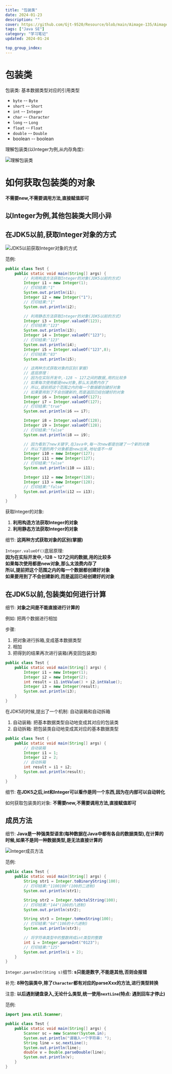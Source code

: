 ```yaml
---
title: "包装类"
date: 2024-01-23
description: ""
cover: https://github.com/Gjt-9520/Resource/blob/main/Aimage-135/Aimage2.jpg?raw=true
tags: ["Java SE"]
category: "学习笔记"
updated: 2024-01-24

top_group_index:
---
```


# 包装类

包装类: 基本数据类型对应的引用类型

- `byte` -- `Byte`
- `short` -- `Short`
- `int` -- `Integer`
- `char` -- `Character`
- `long` -- `Long`
- `float` -- `Float`
- `double` -- `Double`
- boolean -- boolean

理解包装类(以Integer为例,从内存角度): 

![理解包装类](../images/理解包装类.png)

# 如何获取包装类的对象

**不需要new,不需要调用方法,直接赋值即可**

## 以Integer为例,其他包装类大同小异

## 在JDK5以前,获取Integer对象的方式

![JDK5以前获取Integer对象的方式](../images/JDK5以前获取Integer对象的方式.png)

范例: 

```java
public class Test {
    public static void main(String[] args) {
        // 利用构造方法获取Integer的对象(JDK5以前的方式)
        Integer i1 = new Integer(1);
        // 打印结果:"1"
        System.out.println(i1);
        Integer i2 = new Integer("1");
        // 打印结果:"1"
        System.out.println(i2);

        // 利用静态方法获取Integer的对象(JDK5以前的方式)
        Integer i3 = Integer.valueOf(123);
        // 打印结果:"123"
        System.out.println(i3);
        Integer i4 = Integer.valueOf("123");
        // 打印结果:"123"
        System.out.println(i4);
        Integer i5 = Integer.valueOf("123",8);
        // 打印结果:"83"
        System.out.println(i5);

        // 这两种方式获取对象的区别(掌握)
        // 底层原理：
        // 因为在实际开发中,-128 ~ 127之间的数据,用的比较多
        // 如果每次使用都是new对象,那么太浪费内存了
        // 所以,提前把这个范围之内的每一个数据都创建好对象
        // 如果要用到了不会创建新的,而是返回已经创建好的对象
        Integer i6 = Integer.valueOf(127);
        Integer i7 = Integer.valueOf(127);
        // 打印结果:"true" 
        System.out.println(i6 == i7);

        Integer i8 = Integer.valueOf(128);
        Integer i9 = Integer.valueOf(128);
        // 打印结果:"false"
        System.out.println(i8 == i9);

        // 因为看到了new关键字,在Java中,每一次new都是创建了一个新的对象
        // 所以下面的两个对象都是new出来,地址值不一样
        Integer i10 = new Integer(127);
        Integer i11 = new Integer(127);
        // 打印结果:"false"
        System.out.println(i10 == i11);

        Integer i12 = new Integer(128);
        Integer i13 = new Integer(128);
        // 打印结果:"false"
        System.out.println(i12 == i13);
    }
}
```

获取Integer的对象:                      
1. **利用构造方法获取Integer的对象**        
2. **利用静态方法获取Integer的对象**      

细节: **这两种方式获取对象的区别(掌握)**     

`Integer.valueOf()`底层原理:            
**因为在实际开发中,-128 ~ 127之间的数据,用的比较多**      
**如果每次使用都是new对象,那么太浪费内存了**     
**所以,提前把这个范围之内的每一个数据都创建好对象**      
**如果要用到了不会创建新的,而是返回已经创建好的对象**     

## 在JDK5以前,包装类如何进行计算

细节: **对象之间是不能直接进行计算的**

例如: 把两个数据进行相加    

步骤: 
1. 把对象进行拆箱,变成基本数据类型
2. 相加
3. 把得到的结果再次进行装箱(再变回包装类)

```java
public class Test {
    public static void main(String[] args) {
        Integer i1 = new Integer(1);
        Integer i2 = new Integer(2);
        int result = i1.intValue() + i2.intValue();
        Integer i3 = new Integer(result);
        System.out.println(i3);
    }
}
```

在JDK5的时候,提出了一个机制: 自动装箱和自动拆箱       
1. 自动装箱: 把基本数据类型自动地变成其对应的包装类      
2. 自动拆箱: 把包装类自动地变成其对应的基本数据类型      
   
```java
public class Test {
    public static void main(String[] args) {
        // 自动装箱
        Integer i1 = 1;
        Integer i2 = 2;
        // 自动拆箱
        int result = i1 + i2;
        System.out.println(result);
    }
}
```

细节: **在JDK5之后,int和Integer可以看作是同一个东西,因为在内部可以自动转化**

如何获取包装类的对象: **不需要new,不需要调用方法,直接赋值即可**

## 成员方法

细节: **Java是一种强类型语言(每种数据在Java中都有各自的数据类型),在计算的时候,如果不是同一种数据类型,是无法直接计算的**

![Integer成员方法](../images/Integer成员方法.png)

范例:  

```java
public class Test {
    public static void main(String[] args) {
        String str1 = Integer.toBinaryString(100);
        // 打印结果:"1100100"(100的二进制)
        System.out.println(str1);

        String str2 = Integer.toOctalString(100);
        // 打印结果:"144"(100的八进制)
        System.out.println(str2);

        String str3 = Integer.toHexString(100);
        // 打印结果:"64"(100的十六进制)
        System.out.println(str3);

        // 将字符串类型中的整数转成int类型的整数
        int i = Integer.parseInt("0123");
        // 打印结果:"125"
        System.out.println(i + 2);
    }
}
```

`Integer.parseInt(Sting s)`细节: **s只能是数字,不能是其他,否则会报错**

补充: **8种包装类中,除了`Character`都有对应的parseXxx的方法,进行类型转换**

注意: **以后遇到键盘录入,无论什么类型,统一使用`nextLine`(特点: 遇到回车才停止)**

范例: 

```java
import java.util.Scanner;

public class Test {
    public static void main(String[] args) {
        Scanner sc = new Scanner(System.in);
        System.out.println("请输入一个字符串: ");
        String line = sc.nextLine();
        System.out.println(line);
        double v = Double.parseDouble(line);
        System.out.println(v);
    }
}
```